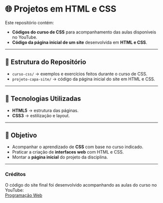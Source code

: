 # 🌐 Projetos em HTML e CSS

Este repositório contém:

- **Códigos do curso de CSS** para acompanhamento das aulas disponíveis no YouTube.  
- **Código da página inicial de um site** desenvolvida em **HTML e CSS**.

---

## 📂 Estrutura do Repositório

- `curso-css/` → exemplos e exercícios feitos durante o curso de CSS.  
- `projeto-capa-site/` → código da página inicial do site em HTML e CSS.

---

## 🚀 Tecnologias Utilizadas

- **HTML5** → estrutura das páginas.  
- **CSS3** → estilização e layout.  

---

## 🎯 Objetivo

- Acompanhar o aprendizado de **CSS** com base no curso indicado.  
- Praticar a criação de **interfaces web** com HTML e CSS.  
- Montar a **página inicial** do projeto da disciplina.

---

### Créditos
O código do site final foi desenvolvido acompanhando as aulas do curso no YouTube:  
[Programação Web]([URL_DO_LINK](https://www.youtube.com/watch?v=HtVRRHoASes&list=PL2Fdisxwzt_f5C7Mv0kg1EAHhy2VJLf1c&index=1))
